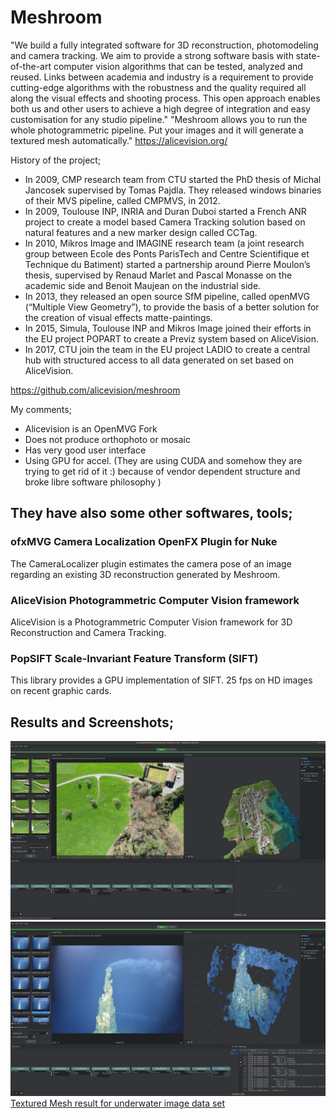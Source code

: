 # Meshroom

"We build a fully integrated software for 3D reconstruction, photomodeling and camera tracking. We aim to provide a strong software basis with state-of-the-art computer vision algorithms that can be tested, analyzed and reused. Links between academia and industry is a requirement to provide cutting-edge algorithms with the robustness and the quality required all along the visual effects and shooting process.
This open approach enables both us and other users to achieve a high degree of integration and easy customisation for any studio pipeline."
"Meshroom allows you to run the whole photogrammetric pipeline. Put your images and it will generate a textured mesh automatically."
https://alicevision.org/

History of the project;
- In 2009, CMP research team from CTU started the PhD thesis of Michal Jancosek supervised by Tomas Pajdla. They released windows binaries of their MVS pipeline, called CMPMVS, in 2012. 
- In 2009, Toulouse INP, INRIA and Duran Duboi started a French ANR project to create a model based Camera Tracking solution based on natural features and a new marker design called CCTag. 
- In 2010, Mikros Image and IMAGINE research team (a joint research group between Ecole des Ponts ParisTech and Centre Scientifique et Technique du Batiment) started a partnership around Pierre Moulon’s thesis, supervised by Renaud Marlet and Pascal Monasse on the academic side and Benoit Maujean on the industrial side. 
- In 2013, they released an open source SfM pipeline, called openMVG (“Multiple View Geometry”), to provide the basis of a better solution for the creation of visual effects matte-paintings. 
- In 2015, Simula, Toulouse INP and Mikros Image joined their efforts in the EU project POPART to create a Previz system based on AliceVision. 
- In 2017, CTU join the team in the EU project LADIO to create a central hub with structured access to all data generated on set based on AliceVision.

https://github.com/alicevision/meshroom

My comments;
- Alicevision is an OpenMVG Fork
- Does not produce orthophoto or mosaic
- Has very good user interface
- Using GPU for accel. (They are using CUDA and somehow they are trying to get rid of it :) because of vendor dependent structure and broke libre software philosophy )

## They have also some other softwares, tools; 
### ofxMVG Camera Localization OpenFX Plugin for Nuke
The CameraLocalizer plugin estimates the camera pose of an image regarding an existing 3D reconstruction generated by Meshroom.

### AliceVision Photogrammetric Computer Vision framework
AliceVision is a Photogrammetric Computer Vision framework for 3D Reconstruction and Camera Tracking.
 
### PopSIFT Scale-Invariant Feature Transform (SIFT)
This library provides a GPU implementation of SIFT. 25 fps on HD images on recent graphic cards.

## Results and Screenshots;
![UI](MeshroomScreenshot.png)
![UI](MeshroomScreenshot2.png)
[Textured Mesh result for underwater image data set](MeshroomTexturedMesh.obj)